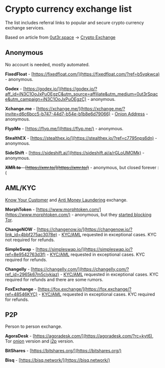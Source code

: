 # Crypto currency exchange list

The list includes referral links to popular and secure crypto currency exchange services.

Based on article from [0ut3r.space](https://0ut3r.space/) -> [Crypto Exchange](https://0ut3r.space/2018/12/10/crypto-exchange/)

## Anonymous
No account is needed, mostly automated.

**FixedFloat** - [https://fixedfloat.com/](https://fixedfloat.com/?ref=b5vqkwca) - anonymous.

**Godex** - [https://godex.io/](https://godex.io/?aff_id=iN3C1OoJxPuOEgzC&utm_source=affiliate&utm_medium=0ut3rSpace&utm_campaign=iN3C1OoJxPuOEgzC) - anonymous.

**Xchange.me** - [https://xchange.me/](https://xchange.me/?invite=d6c6bcc5-b747-44d7-b54e-b1b8e6d79066) - [Onion Address](http://xchangen24yn24b6.onion/?invite=d6c6bcc5-b747-44d7-b54e-b1b8e6d79066) - anonymous.

**FlypMe** - [https://flyp.me/](https://flyp.me/) - anonymous.

**StealthEX** - [https://stealthex.io/](https://stealthex.io/?ref=c7795nps6dn) - anonymous.

**SideShift** - [https://sideshift.ai/](https://sideshift.ai/a/rGLoUMOMk) - anonymous.

<s>**XMR.to** - [https://xmr.to/](https://xmr.to/)</s> - anonymous, but closed forever :(

## AML/KYC
[Know Your Customer](https://en.wikipedia.org/wiki/Know_your_customer) and [Anti Money Laundering](https://en.wikipedia.org/wiki/Money_laundering#Anti-money_laundering) exchange.

**MorphToken** - [https://www.morphtoken.com/](https://www.morphtoken.com/) - anonymous, but they [started blocking Tor](https://www.reddit.com/r/Monero/comments/ki1fl0/morphtoken_blocks_tor_now_alternatives/).

**ChangeNOW** - [https://changenow.io/](https://changenow.io/?link_id=4bbf275ac3078e) - [KYC/AML](https://changenow.io/faq/kyc-aml-procedure) requested in exceptional cases. KYC not required for refunds.

**SimpleSwap** - [https://simpleswap.io/](https://simpleswap.io/?ref=8e9542763d3f) - [KYC/AML](https://simpleswap.io/aml-kyc) requested in exceptional cases. KYC required for refunds.

**Changelly** - [https://changelly.com/](https://changelly.com/?ref_id=2965k67m5ciykjaz) - [KYC/AML](https://changelly.com/aml-kyc) requested in exceptional cases. KYC required for refunds and there are some rumors.

**FoxExchange** - [https://fox.exchange/](https://fox.exchange/?ref=48546KYC) - [KYC/AML](https://fox.exchange/aml-kyc) requested in exceptional cases. KYC required for refunds.

## P2P
Person to person exchange.

**AgoraDesk** - [https://agoradesk.com/](https://agoradesk.com/?rc=kyt6), Tor [onion](http://2jopbxfi2mrw6pfpmufm7smacrgniglr7a4raaila3kwlhlumflxfxad.onion/?rc=kyt6) version and [i2p](http://agoradesk.i2p/?rc=kyt6) version.

**BitShares** - [https://bitshares.org/](https://bitshares.org/)

**Bisq** - [https://bisq.network/](https://bisq.network/)
